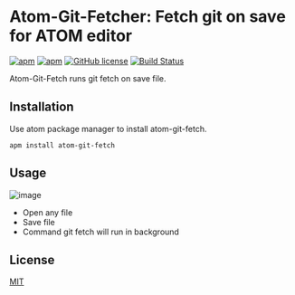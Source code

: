 # Atom-Git-Fetcher: Fetch git on save for ATOM editor

[![apm](https://img.shields.io/apm/v/atom-fetch-git.svg?maxAge=2592000)](https://atom.io/packages/atom-fetch-git)
[![apm](https://img.shields.io/apm/dm/atom-fetch-git.svg?style=flat-square)](https://atom.io/packages/atom-fetch-git)
[![GitHub license](https://img.shields.io/badge/license-MIT-blue.svg)](https://raw.githubusercontent.com/rehrumesh/atom-fetch-git/master/LICENSE.md)
[![Build Status](https://travis-ci.org/rehrumesh/atom-fetch-git.svg?branch=master)](https://travis-ci.org/rehrumesh/atom-fetch-git)

Atom-Git-Fetch runs git fetch on save file.

## Installation

Use atom package manager to install atom-git-fetch.

`apm install atom-git-fetch`

## Usage

![image](https://cloud.githubusercontent.com/assets/2035004/17414920/18ac3db6-5aa5-11e6-8604-60570794b2ee.png)

* Open any file
* Save file
* Command git fetch will run in background

## License
  [MIT](LICENSE)
